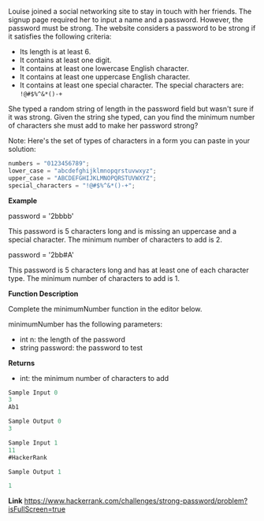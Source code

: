 Louise joined a social networking site to stay in touch with her friends. The signup page required her to input a name and a password. However, the password must be strong. The website considers a password to be strong if it satisfies the following criteria:

- Its length is at least 6.
- It contains at least one digit.
- It contains at least one lowercase English character.
- It contains at least one uppercase English character.
- It contains at least one special character. The special characters are: `!@#$%^&*()-+`

She typed a random string of length in the password field but wasn't sure if it was strong. Given the string she typed, can you find the minimum number of characters she must add to make her password strong?

Note: Here's the set of types of characters in a form you can paste in your solution:

```ts
numbers = "0123456789";
lower_case = "abcdefghijklmnopqrstuvwxyz";
upper_case = "ABCDEFGHIJKLMNOPQRSTUVWXYZ";
special_characters = "!@#$%^&*()-+";
```

**Example**

password = '2bbbb'

This password is 5 characters long and is missing an uppercase and a special character. The minimum number of characters to add is 2.

password = '2bb#A'

This password is 5 characters long and has at least one of each character type. The minimum number of characters to add is 1.

**Function Description**

Complete the minimumNumber function in the editor below.

minimumNumber has the following parameters:

- int n: the length of the password
- string password: the password to test

**Returns**

- int: the minimum number of characters to add

```ts
Sample Input 0
3
Ab1

Sample Output 0
3
```

```ts
Sample Input 1
11
#HackerRank

Sample Output 1

1
```

**Link**
https://www.hackerrank.com/challenges/strong-password/problem?isFullScreen=true
